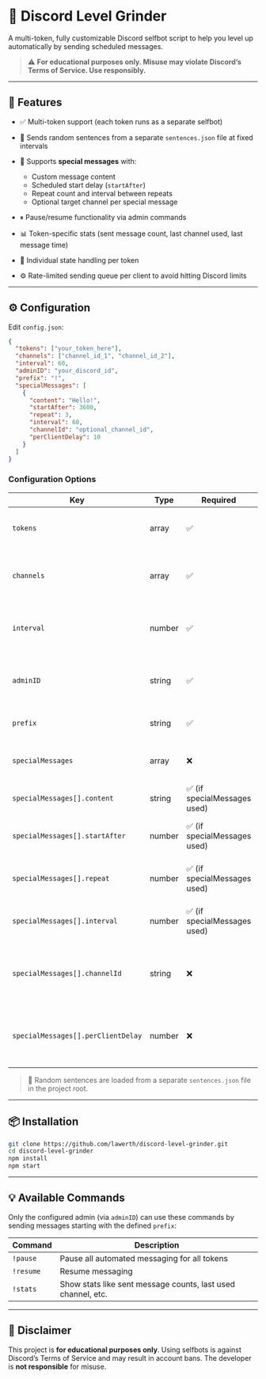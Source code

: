 # 💬 Discord Level Grinder

A multi-token, fully customizable Discord selfbot script to help you level up automatically by sending scheduled messages.

> ⚠️ **For educational purposes only. Misuse may violate Discord’s Terms of Service. Use responsibly.**

---

## 🔧 Features

* ✅ Multi-token support (each token runs as a separate selfbot)
* 📩 Sends random sentences from a separate `sentences.json` file at fixed intervals
* 💬 Supports **special messages** with:

  * Custom message content
  * Scheduled start delay (`startAfter`)
  * Repeat count and interval between repeats
  * Optional target channel per special message
* ⏸ Pause/resume functionality via admin commands
* 📊 Token-specific stats (sent message count, last channel used, last message time)
* 🧠 Individual state handling per token
* ⚙️ Rate-limited sending queue per client to avoid hitting Discord limits

---

## ⚙️ Configuration

Edit `config.json`:

```json
{
  "tokens": ["your_token_here"],
  "channels": ["channel_id_1", "channel_id_2"],
  "interval": 60,
  "adminID": "your_discord_id",
  "prefix": "!",
  "specialMessages": [
    {
      "content": "Hello!",
      "startAfter": 3600,
      "repeat": 3,
      "interval": 60,
      "channelId": "optional_channel_id",
      "perClientDelay": 10
    }
  ]
}
```

### Configuration Options

| Key                                | Type   | Required                    | Description                                              |
| ---------------------------------- | ------ | --------------------------- | -------------------------------------------------------- |
| `tokens`                           | array  | ✅                           | List of user tokens to run the selfbots                  |
| `channels`                         | array  | ✅                           | List of channel IDs for random message sending           |
| `interval`                         | number | ✅                           | Interval in seconds between random messages              |
| `adminID`                          | string | ✅                           | Discord user ID allowed to run commands                  |
| `prefix`                           | string | ✅                           | Command prefix (e.g. `"!"`)                              |
| `specialMessages`                  | array  | ❌                           | Optional list of special scheduled messages              |
| `specialMessages[].content`        | string | ✅ (if specialMessages used) | Message text to send                                     |
| `specialMessages[].startAfter`     | number | ✅ (if specialMessages used) | Delay in seconds before first send                       |
| `specialMessages[].repeat`         | number | ✅ (if specialMessages used) | How many times to send the message                       |
| `specialMessages[].interval`       | number | ✅ (if specialMessages used) | Interval in seconds between each repeat                  |
| `specialMessages[].channelId`      | string | ❌                           | Optional specific channel ID for this special message    |
| `specialMessages[].perClientDelay` | number | ❌                           | Extra delay in seconds per client index to desync starts |

> 📝 Random sentences are loaded from a separate `sentences.json` file in the project root.

---

## 📦 Installation

```bash
git clone https://github.com/lawerth/discord-level-grinder.git
cd discord-level-grinder
npm install
npm start
```

---

## 💡 Available Commands

Only the configured admin (via `adminID`) can use these commands by sending messages starting with the defined `prefix`:

| Command   | Description                                                  |
| --------- | ------------------------------------------------------------ |
| `!pause`  | Pause all automated messaging for all tokens                 |
| `!resume` | Resume messaging                                             |
| `!stats`  | Show stats like sent message counts, last used channel, etc. |

---

## 🚨 Disclaimer

This project is **for educational purposes only**. Using selfbots is against Discord’s Terms of Service and may result in account bans. The developer is **not responsible** for misuse.
